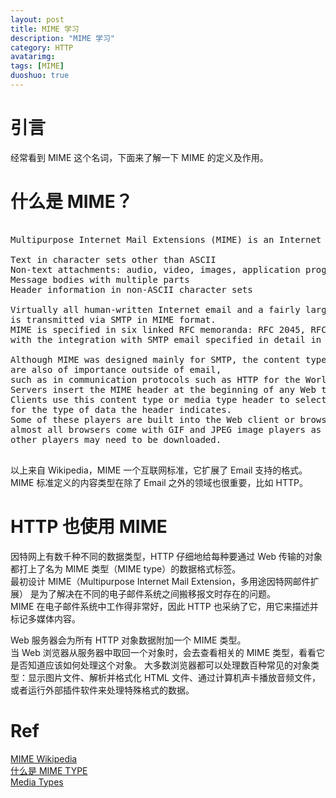 ```yaml
---
layout: post
title: MIME 学习
description: "MIME 学习"
category: HTTP
avatarimg:
tags: [MIME]
duoshuo: true
---
```


# 引言

经常看到 MIME 这个名词，下面来了解一下 MIME 的定义及作用。

# 什么是 MIME？ 

<pre>

Multipurpose Internet Mail Extensions (MIME) is an Internet standard that extends the format of email to support:

Text in character sets other than ASCII
Non-text attachments: audio, video, images, application programs etc.
Message bodies with multiple parts
Header information in non-ASCII character sets

Virtually all human-written Internet email and a fairly large proportion of automated email 
is transmitted via SMTP in MIME format.
MIME is specified in six linked RFC memoranda: RFC 2045, RFC 2046, RFC 2047, RFC 4288, RFC 4289 and RFC 2049; 
with the integration with SMTP email specified in detail in RFC 1521 and RFC 1522.

Although MIME was designed mainly for SMTP, the content types defined by MIME standards 
are also of importance outside of email, 
such as in communication protocols such as HTTP for the World Wide Web. 
Servers insert the MIME header at the beginning of any Web transmission. 
Clients use this content type or media type header to select an appropriate "player" application 
for the type of data the header indicates. 
Some of these players are built into the Web client or browser (for example, 
almost all browsers come with GIF and JPEG image players as well as the ability to handle HTML files); 
other players may need to be downloaded.

</pre>

以上来自 Wikipedia，MIME 一个互联网标准，它扩展了 Email 支持的格式。 
MIME 标准定义的内容类型在除了 Email 之外的领域也很重要，比如 HTTP。

# HTTP 也使用 MIME

因特网上有数千种不同的数据类型，HTTP 仔细地给每种要通过 Web 传输的对象都打上了名为 MIME 类型（MIME type）的数据格式标签。  
最初设计 MIME（Multipurpose Internet Mail Extension，多用途因特网邮件扩展）
是为了解决在不同的电子邮件系统之间搬移报文时存在的问题。  
MIME 在电子邮件系统中工作得非常好，因此 HTTP 也采纳了它，用它来描述并标记多媒体内容。  

Web 服务器会为所有 HTTP 对象数据附加一个 MIME 类型。  
当 Web 浏览器从服务器中取回一个对象时，会去查看相关的 MIME 类型，看看它是否知道应该如何处理这个对象。
大多数浏览器都可以处理数百种常见的对象类型：显示图片文件、解析并格式化 HTML 文件、通过计算机声卡播放音频文件，
或者运行外部插件软件来处理特殊格式的数据。

# Ref
[MIME Wikipedia](https://en.wikipedia.org/wiki/MIME)  
[什么是 MIME TYPE](http://www.cnblogs.com/jsean/articles/1610265.html)  
[Media Types](http://www.iana.org/assignments/media-types/media-types.xhtml)  

